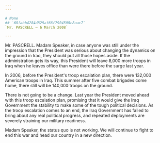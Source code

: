 ```yaml
---
---

# None
## `68fabb4284d829af66f7904508c8aac7`
`Mr. PASCRELL — 6 March 2008`

---
```



Mr. PASCRELL. Madam Speaker, in case anyone was still under the 
impression that the President was serious about changing the dynamics 
on the ground in Iraq, they should put all those hopes aside. If the 
administration gets its way, this President will leave 8,000 more 
troops in Iraq when he leaves office than were there before the surge 
last year.

In 2006, before the President's troop escalation plan, there were 
132,000 American troops in Iraq. This summer after five combat brigades 
come home, there still will be 140,000 troops on the ground.

There is not going to be a change. Last year the President moved 
ahead with this troop escalation plan, promising that it would give the 
Iraq Government the stability to make some of the tough political 
decisions. As the troop escalation comes to an end, the Iraq Government 
has failed to bring about any real political progress, and repeated 
deployments are severely straining our military readiness.

Madam Speaker, the status quo is not working. We will continue to 
fight to end this war and head our country in a new direction.
